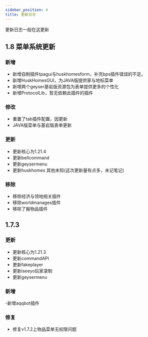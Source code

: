 ```yaml
---
sidebar_position: 4
title: 更新日志
---
```


更新日志一般在这更新

## 1.8  菜单系统更新

### 新增
- 新增自制插件tpagui与huskhomesform，补充bps插件错误的不足。
- 新增HuskHomesGUI，为JAVA版提供家与地标菜单
- 新增两个geyser基岩版资源包为表单提供更多的个性化
- 新增ProtocolLib，暂无依赖此插件的插件

### 修改
- 重置了tab插件配置，因更新
- JAVA版菜单与基岩版表单更新

### 更新
- 更新核心为1.21.4
- 更新bellcommand
- 更新geysermenu
- 更新huskhomes
其他未知(这次更新量有点多，未记笔记)

### 移除
- 移除经济与领地相关插件
- 移除worldmanages插件
- 移除了搬物品插件

## 1.7.3

### 更新
- 更新核心为1.21.3
- 更新commandAPI
- 更新fakeplayer
- 更新iseeyo玩家录制
- 更新geysermenu
### 新增
-新增aqqbot插件
### 修复
- 修复v1.7.2上物品菜单无权限问题